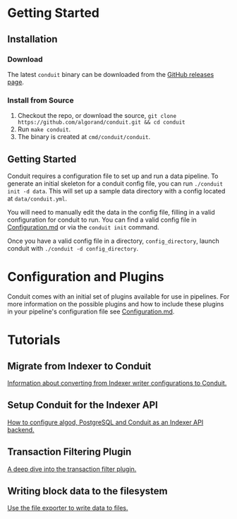 # Getting Started


## Installation

### Download

The latest `conduit` binary can be downloaded from the [GitHub releases page](https://github.com/algorand/conduit/releases).

### Install from Source

1. Checkout the repo, or download the source, `git clone https://github.com/algorand/conduit.git && cd conduit`
2. Run `make conduit`.
3. The binary is created at `cmd/conduit/conduit`.

## Getting Started

Conduit requires a configuration file to set up and run a data pipeline. To generate an initial skeleton for a conduit
config file, you can run `./conduit init -d data`. This will set up a sample data directory with a config located at
`data/conduit.yml`.

You will need to manually edit the data in the config file, filling in a valid configuration for conduit to run.
You can find a valid config file in [Configuration.md](Configuration.md) or via the `conduit init` command.

Once you have a valid config file in a directory, `config_directory`, launch conduit with `./conduit -d config_directory`.

# Configuration and Plugins
Conduit comes with an initial set of plugins available for use in pipelines. For more information on the possible
plugins and how to include these plugins in your pipeline's configuration file see [Configuration.md](Configuration.md).

# Tutorials

## Migrate from Indexer to Conduit
[Information about converting from Indexer writer configurations to Conduit.](./tutorials/IndexerMigration.md)

## Setup Conduit for the Indexer API
[How to configure algod, PostgreSQL and Conduit as an Indexer API backend.](./tutorials/IndexerWriter.md)

## Transaction Filtering Plugin

[A deep dive into the transaction filter plugin.](./tutorials/FilterDeepDive.md)

## Writing block data to the filesystem
[Use the file exporter to write data to files.](./tutorials/WritingBlocksToFile.md)
